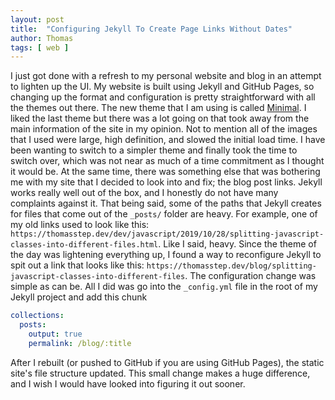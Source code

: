 ```yaml
---
layout: post
title:  "Configuring Jekyll To Create Page Links Without Dates"
author: Thomas
tags: [ web ]
---
```

I just got done with a refresh to my personal website and blog in an attempt to lighten up the UI.
My website is built using Jekyll and GitHub Pages, so changing up the format and configuration is pretty straightforward with all the themes out there.
The new theme that I am using is called [Minimal](https://github.com/pages-themes/minimal).
I liked the last theme but there was a lot going on that took away from the main information of the site in my opinion.
Not to mention all of the images that I used were large, high definition, and slowed the initial load time.
I have been wanting to switch to a simpler theme and finally took the time to switch over, which was not near as much of a time commitment as I thought it would be.
At the same time, there was something else that was bothering me with my site that I decided to look into and fix; the blog post links.
Jekyll works really well out of the box, and I honestly do not have many complaints against it.
That being said, some of the paths that Jekyll creates for files that come out of the `_posts/` folder are heavy.
For example, one of my old links used to look like this: `https://thomasstep.dev/dev/javascript/2019/10/28/splitting-javascript-classes-into-different-files.html`.
Like I said, heavy.
Since the theme of the day was lightening everything up, I found a way to reconfigure Jekyll to spit out a link that looks like this: `https://thomasstep.dev/blog/splitting-javascript-classes-into-different-files`.
The configuration change was simple as can be.
All I did was go into the `_config.yml` file in the root of my Jekyll project and add this chunk

```yml
collections:
  posts:
    output: true
    permalink: /blog/:title
```

After I rebuilt (or pushed to GitHub if you are using GitHub Pages), the static site's file structure updated.
This small change makes a huge difference, and I wish I would have looked into figuring it out sooner.
